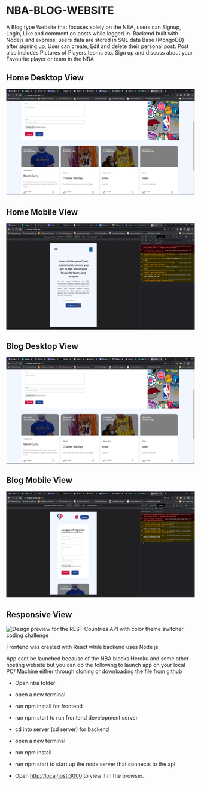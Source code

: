 # NBA-BLOG-WEBSITE

A Blog type Website that focuses solely on the NBA, users can Signup, Login, Like and comment on posts while logged in. Backend built with Nodejs and express, users data are stored in SQL data Base (MongoDB) after signing up, User can create, Edit and delete their personal post. Post also includes Pictures of Players teams etc. Sign up and discuss about your Favourite player or team in the NBA

## Home Desktop View

<img src="img/blog.png" alt="Design preview for the REST Countries API with color theme switcher coding challenge">

## Home Mobile View

<img src="img/homemobile.png" alt="Design preview for the REST Countries API with color theme switcher coding challenge">

## Blog Desktop View

<img src="img/blog.png" alt="Design preview for the REST Countries API with color theme switcher coding challenge">

## Blog Mobile View

<img src="img/blogmobile.png" alt="Design preview for the REST Countries API with color theme switcher coding challenge">

## Responsive View

<img src="img\Responsive.png" alt="Design preview for the REST Countries API with color theme switcher coding challenge">

Frontend was created with React while backend uses Node js

App cant be launched because of the NBA blocks Heroku and some other hosting website but you can do the following to launch app on your local PC/ Machine either through cloning or downloading the file from github

- Open nba folder
- open a new terminal
- run npm install for frontend
- run npm start to run frontend development server
- cd into server (cd server) for backend
- open a new terminal
- run npm install
- run npm start to start up the node server that connects to the api

- Open [http://localhost:3000](http://localhost:3000) to view it in the browser.
